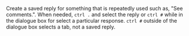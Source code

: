 Create a saved reply for something that is repeatedly used such as, "See comments.". When needed, `ctrl .` and select the reply or `ctrl #` while in the dialogue box for select a particular response. `ctrl #` outside of the dialogue box selects a tab, not a saved reply.
